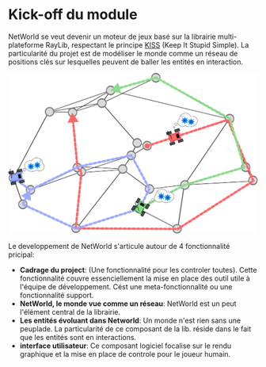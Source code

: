 # Kick-off du module

NetWorld se veut devenir un moteur de jeux basé sur la librairie multi-plateforme RayLib, respectant le principe [KISS](https://fr.wikipedia.org/wiki/Principe_KISS)  (Keep It Stupid Simple).
La particularité du projet est de modéliser le monde comme un réseau de positions clés sur lesquelles peuvent de baller les entités en interaction.

![](resources/multipath.svg)

Le developpement de NetWorld s'articule autour de 4 fonctionnalité pricipal:

- **Cadrage du project**: (Une fonctionnalité pour les controler toutes). Cette fonctionnalité couvre essenciellement la mise en place des outil utile à l'équipe de développement. Cést une meta-fonctionnalité ou une fonctionnalité support.
- **NetWorld, le monde vue comme un réseau**: NetWorld est un peut l'élément central de la librairie.
- **Les entités évoluant dans Networld**: Un monde n'est rien sans une peuplade. La particularité de ce composant de la lib. réside dans le fait que les entités sont en interactions.
- **interface utilisateur**: Ce composant logiciel focalise sur le rendu graphique et la mise en place de controle pour le joueur humain.

